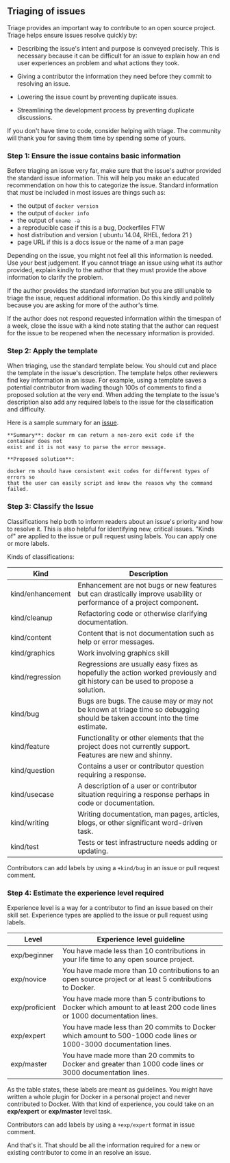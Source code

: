 Triaging of issues
------------------

Triage provides an important way to contribute to an open source project.  Triage helps ensure issues resolve quickly by:  

- Describing the issue's intent and purpose is conveyed precisely. This is necessary because it can be difficult for an issue to explain how an end user experiences an problem and what actions they took. 

- Giving a contributor the information they need before they commit to resolving an issue. 

- Lowering the issue count by preventing duplicate issues.

- Streamlining the development process by preventing duplicate discussions.

If you don't have time to code, consider helping with triage. The community will thank you for saving them time by spending some of yours.

### Step 1: Ensure the issue contains basic information

Before triaging an issue very far, make sure that the issue's author provided the standard issue information. This will help you make an educated recommendation on how this to categorize the issue. Standard information that *must* be included in most issues are things such as:

-   the output of `docker version`
-   the output of `docker info`
-   the output of `uname -a`
-   a reproducible case if this is a bug, Dockerfiles FTW
-   host distribution and version ( ubuntu 14.04, RHEL, fedora 21 )
-   page URL if this is a docs issue or the name of a man page 

Depending on the issue, you might not feel all this information is needed. Use your best judgement.  If you cannot triage an issue using what its author provided, explain kindly to the author that they must provide the above information to clarify the problem. 

If the author provides the standard information but you are still unable to triage the issue, request additional information. Do this kindly and politely because you are asking for more of the author's time.

If the author does not respond requested information within the timespan of a week, close the issue with a kind note stating that the author can request for the issue to be
reopened when the necessary information is provided.

### Step 2: Apply the template

When triaging, use the standard template below. You should cut and place the template in the issue's description. 
The template helps other reviewers find key information in an issue. For example, using a template saves a 
potential contributor from wading though 100s of comments to find a proposed solution at the very end.  When adding 
the template to the issue's description also add any required labels to the issue for the classification and difficulty.

Here is a sample summary for an [issue](https://github.com/docker/docker/issues/10545).

```
**Summary**: docker rm can return a non-zero exit code if the container does not
exist and it is not easy to parse the error message.

**Proposed solution**:

docker rm should have consistent exit codes for different types of errors so
that the user can easily script and know the reason why the command failed. 

```

### Step 3: Classify the Issue

Classifications help both to inform readers about an issue's priority and how to resolve it.
This is also helpful for identifying new, critical issues.  "Kinds of" are
applied to the issue or pull request using labels.  You can apply one or more labels.


Kinds of classifications:

| Kind             | Description                                                                                                                     |
|------------------|---------------------------------------------------------------------------------------------------------------------------------|
| kind/enhancement | Enhancement are not bugs or new features but can drastically improve usability or performance of a project component.           |
| kind/cleanup     | Refactoring code or otherwise clarifying documentation.                                                                         |
| kind/content     | Content that is not documentation such as help or error messages.                                                               |
| kind/graphics    | Work involving graphics skill                                                                                                   |
| kind/regression  | Regressions are usually easy fixes as hopefully the action worked previously and git history can be used to propose a solution. |
| kind/bug         | Bugs are bugs. The cause may or may not be known at triage time so debugging should be taken account into the time estimate.    |
| kind/feature     | Functionality or other elements that the project does not currently support.  Features are new and shinny.                      |
| kind/question    | Contains a user or contributor question requiring a response.                                                                   |
| kind/usecase     | A description of a user or contributor situation requiring a response perhaps in code or documentation.                         |
| kind/writing     | Writing documentation, man pages, articles, blogs, or other significant word-driven task.                                       |
| kind/test        | Tests or test infrastructure needs adding or updating.                                                                                                 |


Contributors can add labels by using a `+kind/bug` in an issue or pull request comment.  

### Step 4: Estimate the experience level required

Experience level is a way for a contributor to find an issue based on their
skill set.  Experience types are applied to the issue or pull request using
labels.

| Level            | Experience level guideline                                                                                               |
|------------------|--------------------------------------------------------------------------------------------------------------------------|
| exp/beginner     | You have made less than 10 contributions in your life time to any open source project.                                   |
| exp/novice       | You have made more than 10 contributions to an open source project or at least 5 contributions to Docker.                | 
| exp/proficient   | You have made more than 5 contributions to Docker which amount to at least 200 code lines or 1000 documentation lines.   | 
| exp/expert       | You have made less than 20 commits to Docker which amount to 500-1000 code lines or 1000-3000 documentation lines.       | 
| exp/master       | You have made more than 20 commits to Docker and greater than 1000 code lines or 3000 documentation lines.               | 

As the table states, these labels are meant as guidelines. You might have
written a whole plugin for Docker in a personal project and never contributed to
Docker. With that kind of experience, you could take on an <strong
class="gh-label expert">exp/expert</strong> or <strong class="gh-label
master">exp/master</strong> level task.

Contributors can add labels by using a `+exp/expert` format in issue comment.


And that's it. That should be all the information required for a new or existing contributor to come in an resolve an issue.

